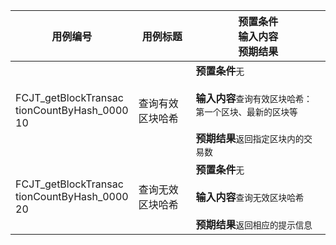 |用例编号|用例标题|预置条件<br>输入内容<br>预期结果|
|----------------|----------------|----------------|
|FCJT_getBlockTransac<br>tionCountByHash_0000<br>10|查询有效区块哈希|**预置条件**`无`<br><br>**输入内容**`查询有效区块哈希：第一个区块、最新的区块等`<br><br>**预期结果**`返回指定区块内的交易数`|
|FCJT_getBlockTransac<br>tionCountByHash_0000<br>20|查询无效区块哈希|**预置条件**`无`<br><br>**输入内容**`查询无效区块哈希`<br><br>**预期结果**`返回相应的提示信息`|
